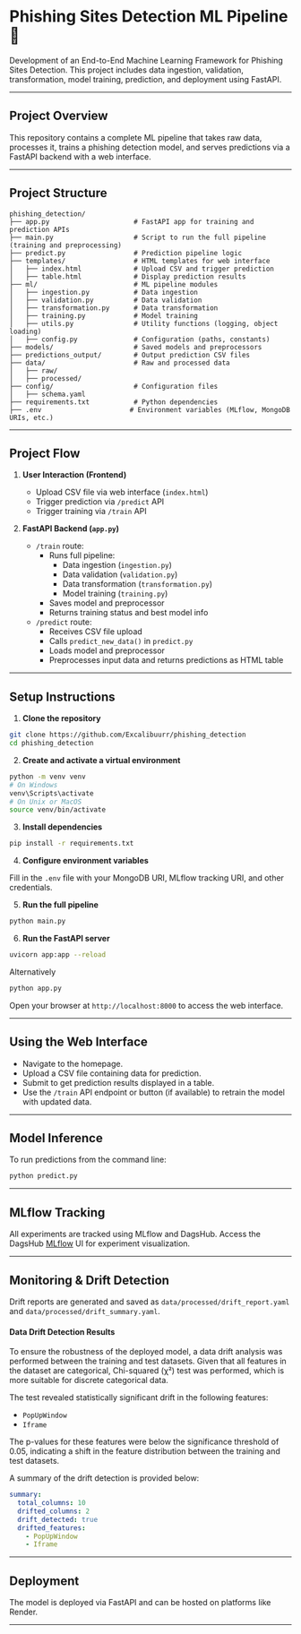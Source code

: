 # Phishing Sites Detection ML Pipeline 🧠

Development of an End-to-End Machine Learning Framework for Phishing Sites Detection. This project includes data ingestion, validation, transformation, model training, prediction, and deployment using FastAPI.

---

## Project Overview

This repository contains a complete ML pipeline that takes raw data, processes it, trains a phishing detection model, and serves predictions via a FastAPI backend with a web interface.

---

## Project Structure

```
phishing_detection/
├── app.py                     # FastAPI app for training and prediction APIs
├── main.py                    # Script to run the full pipeline (training and preprocessing)
├── predict.py                 # Prediction pipeline logic
├── templates/                 # HTML templates for web interface
│   ├── index.html             # Upload CSV and trigger prediction
│   ├── table.html             # Display prediction results
├── ml/                        # ML pipeline modules
│   ├── ingestion.py           # Data ingestion
│   ├── validation.py          # Data validation
│   ├── transformation.py      # Data transformation
│   ├── training.py            # Model training
│   ├── utils.py               # Utility functions (logging, object loading)
│   ├── config.py              # Configuration (paths, constants)
├── models/                    # Saved models and preprocessors
├── predictions_output/        # Output prediction CSV files
├── data/                      # Raw and processed data
│   ├── raw/
│   ├── processed/
├── config/                    # Configuration files
│   ├── schema.yaml
├── requirements.txt           # Python dependencies
├── .env                      # Environment variables (MLflow, MongoDB URIs, etc.)
```

---

## Project Flow

1. **User Interaction (Frontend)**
   - Upload CSV file via web interface (`index.html`)
   - Trigger prediction via `/predict` API
   - Trigger training via `/train` API

2. **FastAPI Backend (`app.py`)**
   - `/train` route:
     - Runs full pipeline:
       - Data ingestion (`ingestion.py`)
       - Data validation (`validation.py`)
       - Data transformation (`transformation.py`)
       - Model training (`training.py`)
     - Saves model and preprocessor
     - Returns training status and best model info
   - `/predict` route:
     - Receives CSV file upload
     - Calls `predict_new_data()` in `predict.py`
     - Loads model and preprocessor
     - Preprocesses input data and returns predictions as HTML table

---

## Setup Instructions

1. **Clone the repository**

```bash
git clone https://github.com/Excalibuurr/phishing_detection
cd phishing_detection
```

2. **Create and activate a virtual environment**

```bash
python -m venv venv
# On Windows
venv\Scripts\activate
# On Unix or MacOS
source venv/bin/activate
```

3. **Install dependencies**

```bash
pip install -r requirements.txt
```

4. **Configure environment variables**

Fill in the `.env` file with your MongoDB URI, MLflow tracking URI, and other credentials.

5. **Run the full pipeline**

```bash
python main.py
```

6. **Run the FastAPI server**

```bash
uvicorn app:app --reload
```
Alternatively
```bash
python app.py
```
Open your browser at `http://localhost:8000` to access the web interface.

---

## Using the Web Interface

- Navigate to the homepage.
- Upload a CSV file containing data for prediction.
- Submit to get prediction results displayed in a table.
- Use the `/train` API endpoint or button (if available) to retrain the model with updated data.

---

## Model Inference

To run predictions from the command line:

```bash
python predict.py
```

---

## MLflow Tracking

All experiments are tracked using MLflow and DagsHub. Access the DagsHub [MLflow](https://dagshub.com/Excalibuurr/phishing_detection.mlflow/#/experiments/1?searchFilter=&orderByKey=attributes.start_time&orderByAsc=false&startTime=ALL&lifecycleFilter=Active&modelVersionFilter=All+Runs&datasetsFilter=W10%3D) UI for experiment visualization.

---

## Monitoring & Drift Detection

Drift reports are generated and saved as `data/processed/drift_report.yaml` and `data/processed/drift_summary.yaml`.
#### Data Drift Detection Results

To ensure the robustness of the deployed model, a data drift analysis was performed between the training and test datasets. Given that all features in the dataset are categorical, Chi-squared (χ²) test was performed, which is more suitable for discrete categorical data.

The test revealed statistically significant drift in the following features:

- `PopUpWindow`
- `Iframe`

The p-values for these features were below the significance threshold of 0.05, indicating a shift in the feature distribution between the training and test datasets.

A summary of the drift detection is provided below:

```yaml
summary:
  total_columns: 10
  drifted_columns: 2
  drift_detected: true
  drifted_features:
    - PopUpWindow
    - Iframe
```

---

## Deployment

The model is deployed via FastAPI and can be hosted on platforms like Render.

---

